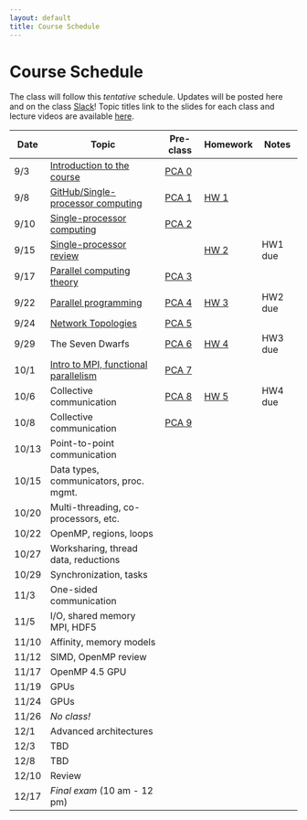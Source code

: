 ```yaml
---
layout: default
title: Course Schedule
---
```


# Course Schedule

The class will follow this _tentative_ schedule. Updates will be posted here and on the class [Slack](http://cmse-822.slack.com)!
Topic titles link to the slides for each class and lecture videos are available [here](https://drive.google.com/drive/folders/1lmzH8miLcIRv9l3_hvKaNXaPLlmsB-F9?usp=sharing).

Date  | Topic                      | Pre-class | Homework | Notes
------|----------------------------|-----------|-------------|------
9/3   | [Introduction to the course ](assets/Lecture0.pdf) | [PCA 0](assignments/pca0.md) |  |
9/8   | [GitHub/Single-processor computing](assets/Lecture1.pdf) | [PCA 1](assignments/pca1.md) | [HW 1](assignments/hw1.md) |
9/10  | [Single-processor computing](assets/Lecture2.pdf) | [PCA 2](assignments/pca2.md) | |
9/15  | [Single-processor review](assets/Lecture3.pdf) |  | [HW 2](assignments/hw2.md) | HW1 due
9/17  | [Parallel computing theory](assets/Lecture4.pdf)  | [PCA 3](assignments/pca3.md) | |
9/22  | [Parallel programming](assets/Lecture5.pdf)       | [PCA 4](assignments/pca4.md) | [HW 3](assignments/hw3.md) | HW2 due
9/24  | [Network Topologies](assets/Lecture6.pdf) | [PCA 5](assignments/pca5.md)  
9/29  | The Seven Dwarfs           | [PCA 6](assignments/pca6.md) | [HW 4](assignments/hw4.md) | HW3 due
10/1  | [Intro to MPI, functional parallelism](assets/Lecture8.pdf)   | [PCA 7](assignments/pca7.md) |  |
10/6  | Collective communication | [PCA 8](./assignments/pca8.md) | [HW 5](assignments/hw5.md) | HW4 due
10/8  | Collective communication | [PCA 9](assignments/pca9.md) | |
10/13 | Point-to-point communication |  |  |
10/15 | Data types, communicators, proc. mgmt.    |  |  |
10/20 | Multi-threading, co-processors, etc.     | |  |
10/22 | OpenMP, regions, loops |  |  |
10/27 | Worksharing, thread data, reductions |  | |
10/29 | Synchronization, tasks     | | |
11/3  | One-sided communication | |  |
11/5  |  I/O, shared memory MPI, HDF5        |  |  |
11/10 | Affinity, memory models |  |  |
11/12 | SIMD, OpenMP review | | |
11/17 | OpenMP 4.5 GPU    |  | |
11/19 | GPUs   |  | | 
11/24 | GPUs | |  |
11/26 | _No class!_    | | |
12/1  | Advanced architectures        | | |
12/3  | TBD            | | |
12/8  | TBD | | |
12/10 | Review          | | | 
12/17 | _Final exam_ (10 am - 12 pm) | | |